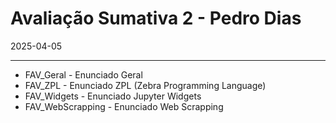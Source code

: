 # Avaliação Sumativa 2 - Pedro Dias
2025-04-05

***

* FAV_Geral        - Enunciado Geral
* FAV_ZPL          - Enunciado ZPL (Zebra Programming Language)
* FAV_Widgets      - Enunciado Jupyter Widgets
* FAV_WebScrapping - Enunciado Web Scrapping
